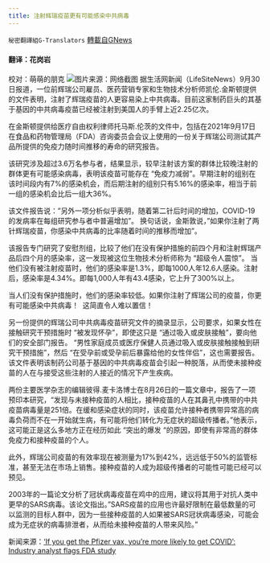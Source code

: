 ```yaml
---
title: 注射辉瑞疫苗更有可能感染中共病毒
---
```

`秘密翻譯組G-Translators` [轉載自GNews](https://gnews.org/zh-hans/1571805/)

#### 翻译：花岗岩
校对：萌萌的朋克
![](https://assets.gnews.org/wp-content/uploads/2021/10/1-15.jpg)图片来源：网络截图
据生活网新闻（LifeSiteNews）9月30日报道，一位前辉瑞公司雇员、医药营销专家和生物技术分析师凯伦.金斯顿提供的文件表明，注射了辉瑞疫苗的人更容易染上中共病毒。目前这家制药巨头的其基于基因的中共病毒疫苗已经被注射到美国人的手臂上近2.25亿次。

在金斯顿提供给医疗自由权利律师托马斯.伦茨的文件中，包括在2021年9月17日在食品和药物管理局（FDA）咨询委员会会议上使用的一份关于辉瑞公司测试其产品所提供的免疫力随时间推移的寿命的研究报告。

该研究涉及超过3.6万名参与者，结果显示，较早注射该方案的群体比较晚注射的群体更有可能感染病毒，表明该疫苗可能存在 “免疫力减弱”。早期注射的组别在该时间段内有7%的感染机会，而后期注射的组别只有5.16%的感染率，相当于前一组的感染机会比后一组大36%。

该文件报告说：”另外一项分析似乎表明，随着第二针后时间的增加，COVID-19的发病率在每组研究参与者中普遍增加”。 换句话说，金斯敦说，”如果你注射了两针辉瑞疫苗，你感染中共病毒的比率随着时间的推移而增加”。

该报告专门研究了安慰剂组，比较了他们在没有保护措施的前四个月和注射辉瑞产品后四个月的感染率，这一发现被这位生物技术分析师称为 “超级令人震惊”。 当他们没有被注射疫苗时，他们的感染率是1.3%，即每1000人年12.6人感染。注射后，感染率是4.34%。即每1,000人年有43.4感染，它上升了300%以上。

当人们没有保护措施时，他们的感染率较低。如果你注射了辉瑞公司的疫苗，你更有可能感染中共病毒！  这简直令人难以置信！

另一份提供的辉瑞公司中共病毒疫苗研究文件的摘录显示，公司要求，如果女性在接触研究干预措施时 “被发现怀孕”，即使这只是 “通过吸入或皮肤接触”，要向他们的安全部门报告。 “男性家庭成员或医疗保健人员通过吸入或皮肤接触接触到研究干预措施”，然后 “在受孕前或受孕前后暴露给他的女性伴侣”，这也需要报告。该文件表明该制药公司基于基因的中共病毒疫苗会引起一种脱落，从而使未接种疫苗的人在与接受这些注射的人接近的情况下产生疾病。

两份主要医学杂志的编辑彼得.麦卡洛博士在8月26日的一篇文章中，报告了一项预印本研究，“发现与未接种疫苗的人相比，接种疫苗的人在其鼻孔中携带的中共疫苗病毒量是251倍。在缓和感染症状的同时，该疫苗允许接种者携带异常高的病毒负荷而不在一开始就生病，有可能将他们转化为无症状的超级传播者。”他表示，这可能正是这么多地方正在经历如此 “突出的爆发 “的原因，即使有非常高的群体免疫力和接种疫苗的个人。

此外，辉瑞公司疫苗的有效率现在被测量为17%到42%，远远低于50%的监管标准，甚至无法在市场上销售。接种疫苗的人成为超级传播者的可能性可能已经可以预见。

2003年的一篇论文分析了冠状病毒疫苗在鸡中的应用，建议将其用于对抗人类中更早的SARS病毒。该论文指出。”SARS疫苗的应用也许最好限制在最低数量的可以监测的目标人群中，因为一些接种疫苗的人如果被SARS冠状病毒感染，可能会成为无症状的病毒排泄者，从而给未接种疫苗的人带来风险。”

新闻来源：[‘If you get the Pfizer vax, you’re more likely to get COVID’: Industry analyst flags FDA study](https://www.lifesitenews.com/news/if-you-get-the-pfizer-vax-youre-more-likely-to-get-covid-insider-leaks-fda-study/)

